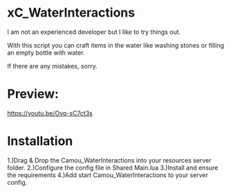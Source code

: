 # xC_WaterInteractions

I am not an experienced developer but I like to try things out.

With this script you can craft items in the water like washing stones or filling an empty bottle with water.

If there are any mistakes, sorry.

# Preview:
https://youtu.be/Ovq-sC7ct3s

# Installation
1.)Drag & Drop the Camou_WaterInteractions into your resources server folder.
2.)Configure the config file in Shared Main.lua
3.)Install and ensure the requirements
4.)Add start Camou_WaterInteractions to your server config.
